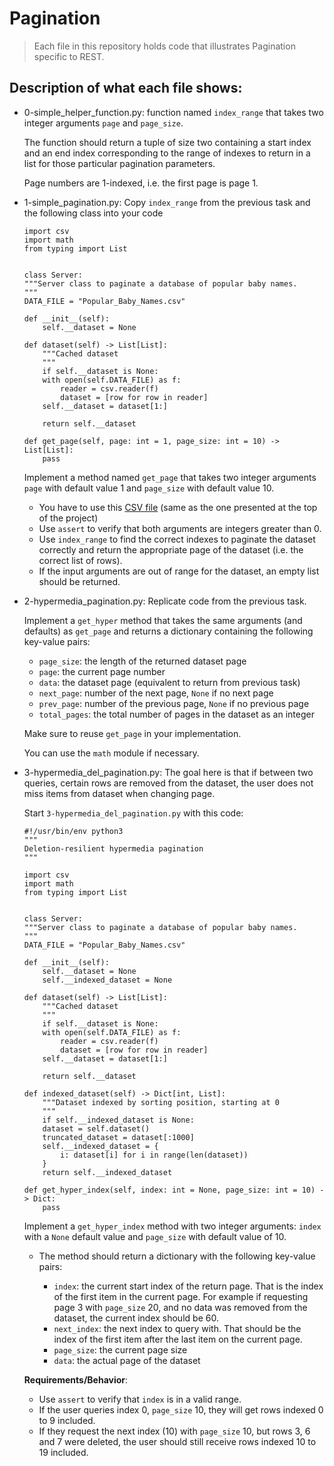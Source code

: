 # Pagination
> Each file in this repository holds code that illustrates Pagination
> specific to REST.

## Description of what each file shows:
* 0-simple_helper_function.py: function named `index_range` that takes two integer arguments `page` and `page_size`.

	The function should return a tuple of size two containing a start index and an end index corresponding to the range of indexes to return in a list for those particular pagination parameters.

	Page numbers are 1-indexed, i.e. the first page is page 1.

* 1-simple_pagination.py: Copy `index_range` from the previous task and the following class into your code

	```
	import csv
	import math
	from typing import List


	class Server:
	"""Server class to paginate a database of popular baby names.
	"""
	DATA_FILE = "Popular_Baby_Names.csv"

	def __init__(self):
		self.__dataset = None

	def dataset(self) -> List[List]:
		"""Cached dataset
		"""
		if self.__dataset is None:
		with open(self.DATA_FILE) as f:
			reader = csv.reader(f)
			dataset = [row for row in reader]
		self.__dataset = dataset[1:]

		return self.__dataset

	def get_page(self, page: int = 1, page_size: int = 10) -> List[List]:
		pass
	```

	Implement a method named `get_page` that takes two integer arguments `page` with default value 1 and `page_size` with default value 10.

	- You have to use this [CSV file](https://s3.amazonaws.com/alx-intranet.hbtn.io/uploads/misc/2020/5/7d3576d97e7560ae85135cc214ffe2b3412c51d7.csv?X-Amz-Algorithm=AWS4-HMAC-SHA256&X-Amz-Credential=AKIARDDGGGOUSBVO6H7D%2F20230122%2Fus-east-1%2Fs3%2Faws4_request&X-Amz-Date=20230122T211656Z&X-Amz-Expires=86400&X-Amz-SignedHeaders=host&X-Amz-Signature=f9eda6d9430d55225d8379b48518a29a87cf7c959b5f26e2ee1147fdd166b0dc) (same as the one presented at the top of the project)
	- Use `assert` to verify that both arguments are integers greater than 0.
	- Use `index_range` to find the correct indexes to paginate the dataset correctly and return the appropriate page of the dataset (i.e. the correct list of rows).
	- If the input arguments are out of range for the dataset, an empty list should be returned.

* 2-hypermedia_pagination.py: Replicate code from the previous task.

	Implement a `get_hyper` method that takes the same arguments (and defaults) as `get_page` and returns a dictionary containing the following key-value pairs:

	- `page_size`: the length of the returned dataset page
	- `page`: the current page number
	- `data`: the dataset page (equivalent to return from previous task)
	- `next_page`: number of the next page, `None` if no next page
	- `prev_page`: number of the previous page, `None` if no previous page
	- `total_pages`: the total number of pages in the dataset as an integer

	Make sure to reuse `get_page` in your implementation.

	You can use the `math` module if necessary.

* 3-hypermedia_del_pagination.py: The goal here is that if between two queries, certain rows are removed from the dataset, the user does not miss items from dataset when changing page.

	Start `3-hypermedia_del_pagination.py` with this code:

	```
	#!/usr/bin/env python3
	"""
	Deletion-resilient hypermedia pagination
	"""

	import csv
	import math
	from typing import List


	class Server:
	"""Server class to paginate a database of popular baby names.
	"""
	DATA_FILE = "Popular_Baby_Names.csv"

	def __init__(self):
		self.__dataset = None
		self.__indexed_dataset = None

	def dataset(self) -> List[List]:
		"""Cached dataset
		"""
		if self.__dataset is None:
		with open(self.DATA_FILE) as f:
			reader = csv.reader(f)
			dataset = [row for row in reader]
		self.__dataset = dataset[1:]

		return self.__dataset

	def indexed_dataset(self) -> Dict[int, List]:
		"""Dataset indexed by sorting position, starting at 0
		"""
		if self.__indexed_dataset is None:
		dataset = self.dataset()
		truncated_dataset = dataset[:1000]
		self.__indexed_dataset = {
			i: dataset[i] for i in range(len(dataset))
		}
		return self.__indexed_dataset

	def get_hyper_index(self, index: int = None, page_size: int = 10) -> Dict:
		pass
	```

	Implement a `get_hyper_index` method with two integer arguments: `index` with a `None` default value and `page_size` with default value of 10.

	- The method should return a dictionary with the following key-value pairs:

		- `index`: the current start index of the return page. That is the index of the first item in the current page. For example if requesting page 3 with `page_size` 20, and no data was removed from the dataset, the current index should be 60.
		- `next_index`: the next index to query with. That should be the index of the first item after the last item on the current page.
		- `page_size`: the current page size
		- `data`: the actual page of the dataset

	__Requirements/Behavior__:
	- Use `assert` to verify that `index` is in a valid range.
	- If the user queries index 0, `page_size` 10, they will get rows indexed 0 to 9 included.
	- If they request the next index (10) with `page_size` 10, but rows 3, 6 and 7 were deleted, the user should still receive rows indexed 10 to 19 included.
